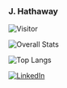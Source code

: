 ### J. Hathaway

![Visitor](https://visitor-badge.laobi.icu/badge?page_id=hathawayj.hathawayj)

![Overall Stats](https://github-readme-stats.vercel.app/api?username=hathawayj&count_private=true&show_icons=true&hide=contribs)

![Top Langs](https://github-readme-stats.vercel.app/api/top-langs/?username=hathawayj&layout=compact)

<a href="<https://www.linkedin.com/in/hathawayj/>">![LinkedIn](https://img.shields.io/badge/LinkedIn-0077B5?style=for-the-badge&logo=linkedin&logoColor=white)</a>


<!--
**hathawayj/hathawayj** is a ✨ _special_ ✨ repository because its `README.md` (this file) appears on your GitHub profile.

Here are some ideas to get you started:

- 🔭 I’m currently working on ...
- 🌱 I’m currently learning ...
- 👯 I’m looking to collaborate on ...
- 🤔 I’m looking for help with ...
- 💬 Ask me about ...
- 📫 How to reach me: ...
- 😄 Pronouns: ...
- ⚡ Fun fact: ...
-->
